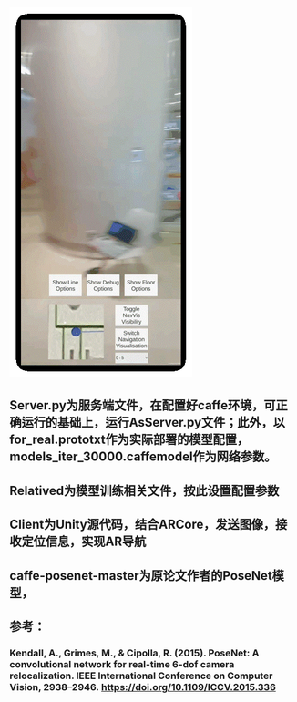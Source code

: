 ![demo](https://github.com/Exinwww/PoseNet_ARNavigation/blob/master/demo.gif)
## Server.py为服务端文件，在配置好caffe环境，可正确运行的基础上，运行AsServer.py文件；此外，以for_real.prototxt作为实际部署的模型配置，models_iter_30000.caffemodel作为网络参数。
## Relatived为模型训练相关文件，按此设置配置参数
## Client为Unity源代码，结合ARCore，发送图像，接收定位信息，实现AR导航
## caffe-posenet-master为原论文作者的PoseNet模型，
## 参考：
### Kendall, A., Grimes, M., & Cipolla, R. (2015). PoseNet: A convolutional network for real-time 6-dof camera relocalization. IEEE International Conference on Computer Vision, 2938–2946. https://doi.org/10.1109/ICCV.2015.336
